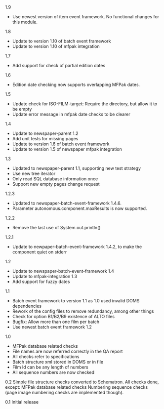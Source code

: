 1.9
* Use newest version of item event framework. No functional changes for this module.

1.8
* Update to version 1.10 of batch event framework
* Update to version 1.10 of mfpak integration 

1.7
* Add support for check of partial edition dates

1.6
* Edition date checking now supports overlapping MFPak dates.

1.5
* Update check for ISO-FILM-target: Require the directory, but allow it to be empty
* Update error message in mfpak date checks to be clearer

1.4
* Update to newspaper-parent 1.2
* Add unit tests for missing pages
* Update to version 1.6 of batch event framework
* Update to version 1.5 of newspaper mfpak integration

1.3
* Updated to newspaper-parent 1.1, supporting new test strategy
* Use new tree iterator
* Only read SQL database information once
* Support new empty pages change request

1.2.3
* Updated to newspaper-batch-event-framework 1.4.6.
* Parameter autonomous.component.maxResults is now supported.

1.2.2
* Remove the last use of System.out.println()

1.2.1
* Update to newpaper-batch-event-framework 1.4.2, to make the component quiet on stderr

1.2
- Update to newspaper-batch-event-framework 1.4
- Update to mfpak-integration 1.3
- Add support for fuzzy dates

1.1
- Batch event framework to version 1.1 as 1.0 used invalid DOMS dependencies
- Rework of the config files to remove redundancy, among other things
- Check for option B1/B2/B9 existence of ALTO files
- Bugfix: Allow more than one film per batch
- Use newest batch event framework 1.2

1.0
- MFPak database related checks
- File names are now referred correctly in the QA report
- All checks refer to specifications
- Batch structure xml stored in DOMS or in file
- Film Id can be any length of numbers
- All sequence numbers are now checked

0.2
Simple file structure checks converted to Schematron.
All checks done, except:
  MFPak database related checks
  Numbering sequence checks (page image numbering checks are implemented though).

0.1
Initial release

